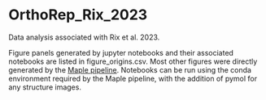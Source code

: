 # OrthoRep_Rix_2023
Data analysis associated with Rix et al. 2023.

Figure panels generated by jupyter notebooks and their associated notebooks are listed in figure_origins.csv.
Most other figures were directly generated by the [Maple pipeline](https://github.com/gordonrix/maple.git).
Notebooks can be run using the conda environment required by the Maple pipeline, with the addition of pymol for any structure images.